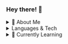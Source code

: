 <!--
~~~~~~~~~~~~~~~~~~~~~~~~~~~~~~~~~~~~~~~~~~~~~~~~~~~~~~~~~~~~~~~~~~~~~~
# Race-Against-Time

<h2>Introduction</h2>


<h2>Inspiration</h2>  <h2>Motivation</h2>  
why u built the prod

<h2>Features and Documentation</h2>

<h2>Challenges We Ran Into</h2>

<h2>Accomplishments That We Are Proud Of</h2>

<h2>What We Learned</h2>

<h2>What's next for Race Against Time</h2>

~~~~~~~~~~~~~~~~~~~~~~~~~~~~~~~~~~~~~~~~~~~~~~~~~~~~~~~
### Hi there 👋


**HamdiaA/HamdiaA** is a ✨ _special_ ✨ repository because its `README.md` (this file) appears on your GitHub profile.

Here are some ideas to get you started:

- 🔭 I’m currently working on ...
- 🌱 I’m currently learning ...
- 👯 I’m looking to collaborate on ...
- 🤔 I’m looking for help with ...
- 💬 Ask me about ...
- 😄 Pronouns: ...
- ⚡ Fun fact: ...


- emojis I may or may not end up using
- 🥰 👔 ❤️ ♟️ 📈 💭 💻 📚 📌🤝 🧱 👯 📧📸 
- 🔭 2021 goal
- 🌻 Experienced in
- &#128269; Searching for Internships
- 🤝 Looking to collaborate on new projects with other developers
- 📈 GitHub Statistics 
- 📝 Recent Roles
- 🌐 Check out my website! 
- 📃 View my resume: 
- Top Languages
- eg. "Mission Statement. I care about tech for social good, particularly in social justice and protecting the environment. As a Software Engineer, I want to use my skills to solve challenging research, design, and engineering problems that will contribute to society's betterment."
- Quote: 
  
-->
### Hey there! 👋

<details><summary>🤔 About Me</summary>
  <ul>
<!--    <li>what i like, study, eg "aspiring machine learning engineer/data scientist. While at school, I enjoy learning about topics that machine learning can be applied to in a meaningful way. </li>
    <li>Outside of school, I enjoy participating in Kaggle competitions, hackathons, and learning more about machine learning through MOOC's and conferences." ,</li>
 -->   <li>🎓 3rd Year HBSc. Computer Science at Ryerson University, 2024</li>
    <li>&#128269; Currently searching for Fall 2021 Internships</li>
<!--    <li>Feel free to connect with me if you want to ...hackathon? learn? practice?</li>     -->
  </ul>
</details>

<details><summary>Languages & Tech</summary>
  <ul>
    <li>Languages: Python, Java, SQL, JavaScript                </li>
<!--      <li>Libraries: jQuery               </li>  ..??, AJAX  -->
    <li>Frameworks: Bootstrap                </li>
    <li>Frontend:	HTML5, CSS3               </li>
    <li>Backend: NoSQL                </li>
    <li>Databases: MySQL                </li>
    <li>Development Tools:	GitHub, Git, VSCode/Visual Studio                </li>
  </ul>
</details>
<!--    
<details><summary>🔭 Currently Working on</summary>
  <ul>
    <li>-                 </li>
  </ul>
</details>
-->  
<details>
<summary>🌱 Currently Learning</summary>
  <ul>
    <li>Production Engineering ⚙️</li>
    <li>Game Developement 👾</li>
    <li>Data Science/Engineering 📊</li>
  </ul>
</details>
 <!--  
<details>
<summary>❤️ Things I Love</summary>
  <ul>
    <li>Hackathons! </li>
  </ul>
</details>
 
<!--    
 
<details>  
<summary>⚡ Fun fact:</summary>
  <ul>
    <li>smthg i lv                </li>
  </ul>
</details>
  
add mlh experience too

<details>
<summary>📫 How to Reach Me/Contact Me:</summary>
  <ul>
    <li>send email/LL, Feel free to reach out and I will get back to you as soon as i can :)!  </li>
    <li>Mail: hamdia.abdulhafiz@ryerson.ca   </li>
    <li>LinkedIn: https://www.linkedin.com/in/habdulha  </li>
    <li>Leetcode: </li>
    <li>Hackerrank: </li>
    <li>Devpost: </li>
    <li>Kaggle: </li>

<br>

[<img src="https://github.com/Amchuz/Amchuz/blob/master/gmail.jpeg" alt="gmail logo" width="34">](mailto://hamdia.abdulhafiz@ryerson.ca)
[<img src="https://github.com/Amchuz/Amchuz/blob/master/linkedin.jpeg" alt="linkedin logo" width="24">](https://www.linkedin.com/in/habdulha/)   
[<img src="https://raw.githubusercontent.com/Delta456/Delta456/master/img/github.png" alt="github logo" width="34">](https://github.com/HamdiaA)   
</details>
-->
